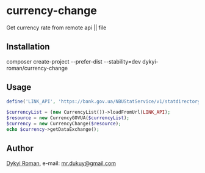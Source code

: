 # currency-change
Get currency rate from remote api || file

## Installation
composer create-project --prefer-dist --stability=dev dykyi-roman/currency-change
## Usage
```php
define('LINK_API', 'https://bank.gov.ua/NBUStatService/v1/statdirectory/exchange?json');

$currencyList = (new CurrencyList())->loadFromUrl(LINK_API);
$resource = new CurrencyGOVUA($currencyList);
$currency = new CurrencyChange($resource);
echo $currency->getDataExchange();
```

## Author
[Dykyi Roman](https://www.linkedin.com/in/roman-dykyi-43428543/), e-mail: [mr.dukuy@gmail.com](mailto:mr.dukuy@gmail.com)

